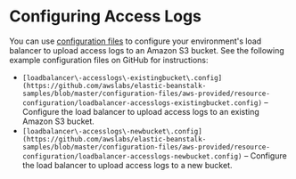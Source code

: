 # Configuring Access Logs<a name="environments-cfg-loadbalancer-accesslogs"></a>

You can use [configuration files](ebextensions.md) to configure your environment's load balancer to upload access logs to an Amazon S3 bucket\. See the following example configuration files on GitHub for instructions:
+ `[loadbalancer\-accesslogs\-existingbucket\.config](https://github.com/awslabs/elastic-beanstalk-samples/blob/master/configuration-files/aws-provided/resource-configuration/loadbalancer-accesslogs-existingbucket.config)` – Configure the load balancer to upload access logs to an existing Amazon S3 bucket\.
+ `[loadbalancer\-accesslogs\-newbucket\.config](https://github.com/awslabs/elastic-beanstalk-samples/blob/master/configuration-files/aws-provided/resource-configuration/loadbalancer-accesslogs-newbucket.config)` – Configure the load balancer to upload access logs to a new bucket\.